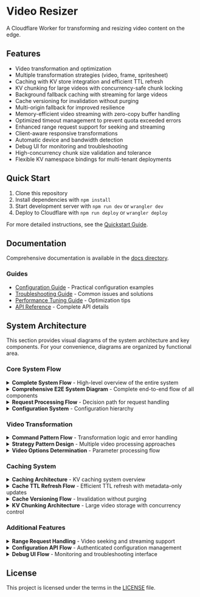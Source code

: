 # Video Resizer

A Cloudflare Worker for transforming and resizing video content on the edge.

## Features

- Video transformation and optimization
- Multiple transformation strategies (video, frame, spritesheet)
- Caching with KV store integration and efficient TTL refresh
- KV chunking for large videos with concurrency-safe chunk locking
- Background fallback caching with streaming for large videos
- Cache versioning for invalidation without purging
- Multi-origin fallback for improved resilience
- Memory-efficient video streaming with zero-copy buffer handling
- Optimized timeout management to prevent quota exceeded errors
- Enhanced range request support for seeking and streaming
- Client-aware responsive transformations
- Automatic device and bandwidth detection
- Debug UI for monitoring and troubleshooting
- High-concurrency chunk size validation and tolerance
- Flexible KV namespace bindings for multi-tenant deployments

## Quick Start

1. Clone this repository
2. Install dependencies with `npm install`
3. Start development server with `npm run dev` or `wrangler dev`
4. Deploy to Cloudflare with `npm run deploy` or `wrangler deploy`

For more detailed instructions, see the [Quickstart Guide](./docs/guides/quickstart.md).

## Documentation

Comprehensive documentation is available in the [docs directory](./docs/README.md).

### Guides

- [Configuration Guide](./docs/guides/configuration.md) - Practical configuration examples
- [Troubleshooting Guide](./docs/guides/troubleshooting.md) - Common issues and solutions
- [Performance Tuning Guide](./docs/guides/performance-tuning.md) - Optimization tips
- [API Reference](./docs/reference/api-reference.md) - Complete API details

## System Architecture

This section provides visual diagrams of the system architecture and key components. For your convenience, diagrams are organized by functional area.

### Core System Flow

<details>
<summary><strong>Complete System Flow</strong> - High-level overview of the entire system</summary>

```mermaid
flowchart TB
    %% Define node styles with high contrast colors
    classDef request fill:#E8F5E9,stroke:#2E7D32,color:#000000;
    classDef process fill:#E3F2FD,stroke:#1565C0,color:#000000;
    classDef decision fill:#FFF3E0,stroke:#E65100,color:#000000;
    classDef response fill:#E8F5E9,stroke:#2E7D32,color:#000000;
    classDef config fill:#FFF8E1,stroke:#F57F17,color:#000000;

    %% Request handling
    A([HTTP Request]) --> B[Worker Entry Point]
    B --> C[Video Handler]
    C --> D{Cache Hit?}

    %% Response paths
    D -->|Yes| E([Cached Response])
    D -->|No| F[Transform Process]
    F --> G([Generated Response])

    %% Core components
    F -.-> H[Command Pattern]
    H -.-> I[Strategy Pattern]
    F -.-> J[KV Cache Storage]

    %% Configuration
    subgraph Config [Configuration System]
    direction TB
    K[Environment Config] --> L[Video Config]
    K --> M[Cache Config]
    K --> N[Debug Config]
    end

    Config -.-> B

    %% Apply styles
    class A request
    class B,C,F,H,I,J process
    class D decision
    class E,G response
    class K,L,M,N config
```
</details>

<details>
<summary><strong>Comprehensive E2E System Diagram</strong> - Complete end-to-end flow of all components</summary>

```mermaid
flowchart TD
    %% Client request entry point
    Client([Client Request]) --> Fetch[src/index.ts]
    Fetch --> ReqCtx[Request Context]
    ReqCtx --> Router{URL Pattern}
    
    %% Route branching
    Router -->|"/admin/config"| Config[configHandler.ts]
    Router -->|"Non-MP4"| Pass[Direct Passthrough]
    Router -->|"Video Request"| Video[videoHandler.ts]
    
    %% Config flow
    Config --> ConfigSvc[configurationService.ts]
    ConfigSvc --> KVStore[KV Configuration Storage]
    KVStore --> ConfigResp[Configuration Response]
    
    %% Video processing flow
    Video --> ClientDet[clientHints.ts]
    ClientDet --> DeviceUtil[deviceUtils.ts]
    DeviceUtil --> CacheChk{KV Cache Check}
    
    %% Cache hit/miss paths
    CacheChk -->|"Hit"| CacheHit[Serve from Cache]
    CacheChk -->|"Miss"| Coalesce{Request Coalescing}
    
    %% Request coalescing
    Coalesce -->|"In-flight"| Wait[Wait for Original]
    Coalesce -->|"New Request"| Options[videoOptionsService.ts]
    
    %% Options flow
    Options --> IMCheck{IMQuery Parameters?}
    IMCheck -->|"Yes"| IMProc[imqueryUtils.ts]
    IMCheck -->|"No"| StdOpt[Standard Options]
    IMProc --> Pattern[Path Pattern Matching]
    StdOpt --> Pattern
    
    %% Command pattern
    Pattern --> Command[TransformVideoCommand.ts]
    Command --> Mode{Transformation Mode}
    
    %% Strategy pattern
    Mode -->|"video"| VideoS[VideoStrategy.ts]
    Mode -->|"frame"| FrameS[FrameStrategy.ts]
    Mode -->|"spritesheet"| SheetS[SpritesheetStrategy.ts]
    
    %% Strategy execution
    VideoS --> Validate[validateOptions]
    FrameS --> Validate
    SheetS --> Validate
    Validate --> Prepare[prepareTransformParams]
    Prepare --> Transform[TransformationService.ts]
    
    %% Transformation execution
    Transform --> CDN[Create cdn-cgi URL]
    CDN --> Execute[executeTransformation]
    Execute --> TransformErr{Transform Error?}
    TransformErr -->|No| FetchVid[fetchVideo.ts]
    TransformErr -->|Yes| ErrorHdl[transformationErrorHandler.ts]
    
    %% Error fallback flow
    ErrorHdl --> MatchPatterns[Find All Matching Origins]
    MatchPatterns --> TryOrigins[Try Each Origin in Sequence]
    TryOrigins --> OriginSuccess{Success?}
    OriginSuccess -->|Yes| Return[Return Origin Content]
    OriginSuccess -->|No| DirectFetch[Try Direct Fetch]
    DirectFetch --> DirectSuccess{Success?}
    DirectSuccess -->|Yes| Return
    DirectSuccess -->|No| StorageFallback[Try Storage Service]
    StorageFallback --> Return
    
    %% Storage backend
    FetchVid --> Storage{Storage Priority}
    Storage -->|"R2"| R2Store[r2Storage.ts]
    Storage -->|"Remote"| RemStore[remoteStorage.ts]
    Storage -->|"Fallback"| FallStore[fallbackStorage.ts]
    
    %% Response processing
    R2Store --> Process[Process Response]
    RemStore --> Process
    FallStore --> Process
    
    %% Caching system
    Process --> StoreCache[cacheManagementService.ts]
    StoreCache --> GenKey[keyUtils.ts]
    GenKey --> Version[cacheVersionService.ts]
    Version --> SizeChk{Size > 20MB?}
    
    %% Chunking implementation
    SizeChk -->|"Yes"| Chunk[storeVideo.ts: Chunked]
    SizeChk -->|"No"| Single[storeVideo.ts: Single]
    Chunk --> CacheTags[cacheTags.ts]
    Single --> CacheTags
    
    %% TTL calculation
    CacheTags --> TTLCalc[determineTTL.ts]
    TTLCalc --> Profile[Match Cache Profile]
    Profile --> TTLType{Response Type}
    TTLType -->|"200"| OkTTL[Standard TTL]
    TTLType -->|"404"| ErrTTL[Error TTL]
    TTLType -->|"302"| RedirTTL[Redirect TTL]
    
    %% Range request handling
    CacheHit --> RangeChk{Range Request?}
    RangeChk -->|"Yes"| Stream[streamingHelpers.ts]
    RangeChk -->|"No"| StdResp[Standard Response]
    
    %% Streaming logic
    Stream --> ChunkChk{Chunked Storage?}
    ChunkChk -->|"Yes"| ChunkStream[streamChunkedRangeResponse]
    ChunkChk -->|"No"| StdStream[Standard Range Response]
    
    %% Error handling system
    Validate -.-> Error[errorHandlerService.ts]
    FetchVid -.-> Error
    Process -.-> Error
    Error --> Normalize[normalizeError.ts]
    Normalize --> ErrType{Error Type}
    
    %% Error responses
    ErrType -->|"Validation"| Err400[400 Response]
    ErrType -->|"NotFound"| Err404[404 Response]
    ErrType -->|"Processing"| Err500[500 Response]
    ErrType -->|"Size Limit"| FallResp[Fallback Content]
    
    %% Debug system
    Command -.-> Debug[debugService.ts]
    Debug --> Diag[collectDiagnostics]
    Diag --> Bread[Add Breadcrumbs]
    Bread --> DebugMd{Debug Mode}
    
    %% Debug outputs
    DebugMd -->|"Headers"| DebugH[Debug Headers]
    DebugMd -->|"View"| DebugV[Debug UI]
    DebugMd -->|"JSON"| DebugJ[Diagnostic JSON]
    
    %% Logging system
    Fetch -.-> Logger[pinoLogger.ts]
    Video -.-> Logger
    Command -.-> Logger
    Error -.-> Logger
    Logger --> LogLvl{Log Level}
    
    %% Log levels
    LogLvl -->|"Info"| InfoLog[Info Logging]
    LogLvl -->|"Error"| ErrLog[Error with Context]
    LogLvl -->|"Debug"| DbgLog[Debug Details]
    
    %% Configuration system
    EnvConf[environmentConfig.ts] --> VidConf[VideoConfigurationManager.ts]
    VidConf --> CacheConf[CacheConfigurationManager.ts]
    CacheConf --> LogConf[LoggingConfigurationManager.ts]
    LogConf --> DbgConf[DebugConfigurationManager.ts]
    
    %% Configuration connections
    VidConf -.-> Command
    CacheConf -.-> StoreCache
    CacheConf -.-> TTLCalc
    LogConf -.-> Logger
    DbgConf -.-> Debug
    
    %% Final response paths
    ConfigResp --> Final[Finalize Response]
    Pass --> Final
    StdResp --> Final
    ChunkStream --> Final
    StdStream --> Final
    Err400 --> Final
    Err404 --> Final
    Err500 --> Final
    FallResp --> Final
    
    Final --> Client
    
    %% Performance monitoring connections
    Performance[Time Tracking] -.-> Fetch
    Performance -.-> Video
    Performance -.-> Command
    Performance -.-> StoreCache
    
    %% Styling for better readability within confluence
    classDef primary fill:#d0e0ff
    classDef cache fill:#ffffd0
    classDef error fill:#ffd0d0
    classDef strategy fill:#d8f9d8
    
    class Command,Pattern,Transform primary
    class CacheChk,StoreCache,GenKey,Version cache
    class Error,Normalize,ErrType error
    class VideoS,FrameS,SheetS strategy
```
</details>

<details>
<summary><strong>Request Processing Flow</strong> - Decision path for request handling</summary>

```mermaid
flowchart LR
    %% Define node styles with high contrast colors
    classDef request fill:#E8F5E9,stroke:#2E7D32,color:#000000;
    classDef process fill:#E3F2FD,stroke:#1565C0,color:#000000;
    classDef decision fill:#FFF3E0,stroke:#E65100,color:#000000;
    classDef success fill:#E8F5E9,stroke:#2E7D32,color:#000000;

    %% Request flow
    A([Request]) --> B{CDN-CGI Path?}
    B -->|Yes| C([Passthrough])
    B -->|No| D{KV Cache Hit?}
    D -->|Yes| E([Return Cached])
    D -->|No| F[Transform Video]

    F --> G[Store in KV]
    F --> H([Return Response])

    %% Apply styles
    class A request
    class B,D decision
    class F,G process
    class C,E,H success
```
</details>

<details>
<summary><strong>Configuration System</strong> - Configuration hierarchy</summary>

```mermaid
flowchart TB
    %% Define node styles with high contrast colors
    classDef root fill:#FFF8E1,stroke:#F57F17,color:#000000;
    classDef config fill:#E3F2FD,stroke:#1565C0,color:#000000;
    classDef settings fill:#ECEFF1,stroke:#455A64,color:#000000;

    %% Config hierarchy
    A[Environment Config] --> B[Video Config]
    A --> C[Cache Config]
    A --> D[Debug Config]
    A --> E[Logging Config]

    %% Settings
    B --> F[Path Patterns]
    B --> G[Video Derivatives]
    C --> H[Cache Settings]
    D --> I[Debug Options]
    E --> J[Log Settings]

    %% Apply styles
    class A root
    class B,C,D,E config
    class F,G,H,I,J settings
```
</details>

### Video Transformation

<details>
<summary><strong>Command Pattern Flow</strong> - Transformation logic and error handling</summary>

```mermaid
flowchart TB
    %% Define node styles with high contrast colors
    classDef process fill:#E3F2FD,stroke:#1565C0,color:#000000;
    classDef decision fill:#FFF3E0,stroke:#E65100,color:#000000;
    classDef success fill:#E8F5E9,stroke:#2E7D32,color:#000000;
    classDef error fill:#FFEBEE,stroke:#C62828,color:#000000;

    %% Command flow
    A[VideoHandler] --> B[TransformVideoCommand]
    B --> C[Execute Method]
    C --> D[Prepare Transform]
    D --> E[Execute Transform]
    E --> F{Success?}
    F -->|Yes| G[Build Response]
    F -->|No| H[Handle Error]
    G --> I([Return Response])
    H --> I

    %% Apply styles
    class A,B,C,D,E process
    class F decision
    class G success
    class H error
    class I success
```
</details>

<details>
<summary><strong>Strategy Pattern Design</strong> - Multiple video processing approaches</summary>

```mermaid
flowchart TB
    %% Define node styles with high contrast colors
    classDef interface fill:#F5F5F5,stroke:#424242,stroke-dasharray: 5 5,color:#000000;
    classDef concrete fill:#E3F2FD,stroke:#1565C0,color:#000000;
    classDef factory fill:#FFF8E1,stroke:#F57F17,color:#000000;
    classDef decision fill:#FFF3E0,stroke:#E65100,color:#000000;

    %% Strategy hierarchy
    A["TransformationStrategy (Interface)"] --> B[VideoStrategy]
    A --> C[FrameStrategy]
    A --> D[SpritesheetStrategy]

    %% Factory
    E[StrategyFactory] --> F{Mode?}
    F -->|video| B
    F -->|frame| C
    F -->|spritesheet| D

    %% Implementation
    B & C & D --> G[Transform Video URL]

    %% Apply styles
    class A interface
    class B,C,D,G concrete
    class E factory
    class F decision
```
</details>

<details>
<summary><strong>Video Options Determination</strong> - Parameter processing flow</summary>

```mermaid
flowchart TB
    %% Define node styles with high contrast colors
    classDef process fill:#E3F2FD,stroke:#1565C0,color:#000000;
    classDef decision fill:#FFF3E0,stroke:#E65100,color:#000000;
    classDef params fill:#FFF8E1,stroke:#F57F17,color:#000000;

    %% Options flow
    A[Determine Options] --> B{IMQuery Params?}

    %% IMQuery branch
    B -->|Yes| C[Process IMQuery]
    C --> D{Match Derivative?}
    D -->|Yes| E[Apply Derivative]
    D -->|No| F[Use Direct Dimensions]

    %% Standard params branch
    B -->|No| G{Derivative Param?}
    G -->|Yes| H[Apply Derivative]
    G -->|No| I{URL Dimensions?}
    I -->|Yes| J[Use Explicit Dimensions]
    I -->|No| K[Apply Responsive Sizing]

    %% Apply styles
    class A,C,E,F,H,J,K process
    class B,D,G,I decision
```
</details>

### Caching System

<details>
<summary><strong>Caching Architecture</strong> - KV caching system overview</summary>

```mermaid
flowchart LR
    %% Define node styles with high contrast colors
    classDef request fill:#E8F5E9,stroke:#2E7D32,color:#000000;
    classDef process fill:#E3F2FD,stroke:#1565C0,color:#000000;
    classDef decision fill:#FFF3E0,stroke:#E65100,color:#000000;
    classDef cache fill:#ECEFF1,stroke:#455A64,color:#000000;
    classDef response fill:#E8F5E9,stroke:#2E7D32,color:#000000;

    %% Cache flow
    A([Request]) --> B{Check Cache}
    B -->|Hit| C([Return Cached])
    B -->|Miss| D[Process Request]
    D --> E[(KV Storage)]
    D --> F([Return Response])

    %% Apply styles
    class A request
    class B decision
    class D process
    class E cache
    class C,F response
```
</details>

<details>
<summary><strong>Cache TTL Refresh Flow</strong> - Efficient TTL refresh with metadata-only updates</summary>

```mermaid
flowchart TB
    %% Define node styles
    classDef request fill:#E8F5E9,stroke:#2E7D32,color:#000000;
    classDef process fill:#E3F2FD,stroke:#1565C0,color:#000000;
    classDef decision fill:#FFF3E0,stroke:#E65100,color:#000000;
    classDef background fill:#F3E5F5,stroke:#6A1B9A,color:#000000;
    classDef response fill:#E8F5E9,stroke:#2E7D32,color:#000000;

    %% Main request flow
    A([Cache Hit]) --> B{TTL Refresh Needed?}
    B -->|No| C([Return Response])
    B -->|Yes| D[Start Background Refresh]
    D --> C

    %% Background processes
    D -.-> E[Update Metadata Only]
    E --> F{Rate Limited?}
    F -->|Yes| G[Exponential Backoff]
    G --> H[Retry]
    F -->|No| I[Record New TTL]

    %% Apply styles
    class A request
    class B,F decision
    class D,E,G,H,I process
    class C response
    class E,F,G,H,I background
```
</details>

<details>
<summary><strong>Cache Versioning Flow</strong> - Invalidation without purging</summary>

```mermaid
flowchart TB
    %% Define node styles
    classDef request fill:#E8F5E9,stroke:#2E7D32,color:#000000;
    classDef process fill:#E3F2FD,stroke:#1565C0,color:#000000;
    classDef decision fill:#FFF3E0,stroke:#E65100,color:#000000;
    classDef version fill:#FFF8E1,stroke:#F57F17,color:#000000;
    classDef cache fill:#ECEFF1,stroke:#455A64,color:#000000;
    classDef response fill:#E8F5E9,stroke:#2E7D32,color:#000000;

    %% Versioning flow
    A([Request]) --> B[Generate Cache Key]
    B --> C[Add Version to Key]
    C --> D{In KV Cache?}
    D -->|Yes| E([Return Cached Response])
    D -->|No| F[Transform Video]
    F --> G[Store with Version]
    G --> H([Return Response])

    %% Version update flow
    I([Cache Invalidation]) --> J[Get Next Version]
    J --> K[(Update Version in KV)]
    K -.-> L[Existing Cached Items]
    L -.-> M[Become Stale]

    %% Apply styles
    class A,I request
    class B,C,F,G,J process
    class D decision
    class E,H response
    class K,L,M cache
    class C,J,K version
```
</details>

<details>
<summary><strong>KV Chunking Architecture</strong> - Large video storage with concurrency control</summary>

```mermaid
flowchart TB
    %% Define node styles
    classDef request fill:#E8F5E9,stroke:#2E7D32,color:#000000;
    classDef process fill:#E3F2FD,stroke:#1565C0,color:#000000;
    classDef decision fill:#FFF3E0,stroke:#E65100,color:#000000;
    classDef storage fill:#E8EAF6,stroke:#3949AB,color:#000000;
    classDef lock fill:#F3E5F5,stroke:#7B1FA2,color:#000000;
    classDef chunk fill:#FFF3E0,stroke:#F57C00,color:#000000;

    %% Storage flow
    A([Video Response > 20MB]) --> B{Check Active Locks}
    B -->|Locked| C[Wait in Queue]
    B -->|Available| D[Acquire Chunk Locks]
    
    C --> D
    D --> E[Split into 5MB Chunks]
    E --> F[Concurrent Upload Queue<br>Max 5 parallel]
    
    F --> G[Store Chunk 0]
    F --> H[Store Chunk 1]
    F --> I[Store Chunk N]
    
    G & H & I --> J[Create Manifest]
    J --> K[Store at Base Key]
    K --> L[Release All Locks]
    L --> M([Success Response])

    %% Retrieval flow
    N([Range Request]) --> O[Read Manifest]
    O --> P{Calculate Chunks}
    P --> Q[Fetch Only Required Chunks]
    Q --> R{Size Validation}
    R -->|Match| S([Stream to Client])
    R -->|Minor Diff < 0.1%| T[Log & Continue]
    T --> S
    R -->|Major Diff| U[Error Recovery]

    %% Apply styles
    class A,N request
    class B,P,R decision
    class C,D,L lock
    class E,F,J,K,O,Q,T,U process
    class G,H,I chunk
    class M,S storage
```
</details>

### Additional Features

<details>
<summary><strong>Range Request Handling</strong> - Video seeking and streaming support</summary>

```mermaid
flowchart TB
    %% Define node styles with high contrast colors
    classDef request fill:#E8F5E9,stroke:#2E7D32,color:#000000;
    classDef process fill:#E3F2FD,stroke:#1565C0,color:#000000;
    classDef decision fill:#FFF3E0,stroke:#E65100,color:#000000;
    classDef cache fill:#ECEFF1,stroke:#455A64,color:#000000;
    classDef response fill:#E8F5E9,stroke:#2E7D32,color:#000000;

    %% Range flow
    A([Video Request]) --> B{Has Range Header?}
    B -->|No| C([Return Full Response])
    B -->|Yes| D[Clone Full Response]
    D --> E[(Store in Cache API)]
    E --> F{Cache API Match?}
    F -->|Success| G([Return Range Response])
    F -->|Fail| H[Manual Range Extraction]
    H --> I{Range Valid?}
    I -->|Yes| J([Return 206 Response])
    I -->|No| K([Return 416 Error])

    %% Apply styles
    class A request
    class B,F,I decision
    class D,E,H process
    class C,G,J,K response
    class E cache
```
</details>

<details>
<summary><strong>Configuration API Flow</strong> - Authenticated configuration management</summary>

```mermaid
flowchart TB
    %% Define node styles with high contrast colors
    classDef request fill:#E8F5E9,stroke:#2E7D32,color:#000000;
    classDef process fill:#E3F2FD,stroke:#1565C0,color:#000000;
    classDef decision fill:#FFF3E0,stroke:#E65100,color:#000000;
    classDef auth fill:#FFF8E1,stroke:#F57F17,color:#000000;
    classDef storage fill:#ECEFF1,stroke:#455A64,color:#000000;
    classDef response fill:#E8F5E9,stroke:#2E7D32,color:#000000;
    classDef error fill:#FFEBEE,stroke:#C62828,color:#000000;

    %% Config API flow
    A([/admin/config Request]) --> B{Method?}
    B -->|GET| C{Auth Valid?}
    B -->|POST| D{Auth Valid?}
    C -->|No| E([401 Unauthorized])
    D -->|No| E
    C -->|Yes| F[Load Config from KV]
    D -->|Yes| G[Parse JSON Body]
    F --> H{Config Found?}
    G --> I[Store Config in KV]
    H -->|Yes| J([Return Config JSON])
    H -->|No| K([Return 404 Not Found])
    I --> L([Return Success Response])

    %% Apply styles
    class A request
    class B,C,D,H decision
    class F,G,I process
    class J,L response
    class E,K error
```
</details>

<details>
<summary><strong>Debug UI Flow</strong> - Monitoring and troubleshooting interface</summary>

```mermaid
flowchart TB
    %% Define node styles with high contrast colors
    classDef request fill:#E8F5E9,stroke:#2E7D32,color:#000000;
    classDef process fill:#E3F2FD,stroke:#1565C0,color:#000000;
    classDef decision fill:#FFF3E0,stroke:#E65100,color:#000000;
    classDef asset fill:#FFF8E1,stroke:#F57F17,color:#000000;
    classDef response fill:#E8F5E9,stroke:#2E7D32,color:#000000;
    classDef error fill:#FFEBEE,stroke:#C62828,color:#000000;

    %% Debug UI flow
    A([Request with debug=view]) --> B[Gather Diagnostics Info]
    B --> C{ASSETS Available?}
    C -->|No| D([Return Minimal Debug HTML])
    C -->|Yes| E[Fetch Debug Template]
    E --> F{Template OK?}
    F -->|No| G([Return Error HTML])
    F -->|Yes| H[Add Diagnostics as JSON]
    H --> I([Return Debug UI Response])

    %% Apply styles
    class A request
    class B,E,H process
    class C,F decision
    class I response
    class D,G error
```
</details>

## License

This project is licensed under the terms in the [LICENSE](./LICENSE) file.